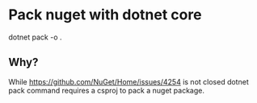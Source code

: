 # Pack nuget with dotnet core

dotnet pack -o .

## Why?

While https://github.com/NuGet/Home/issues/4254 is not closed dotnet pack command requires a csproj to pack a nuget package.